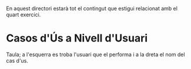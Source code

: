 En aquest directori estarà tot el contingut que estigui relacionat amb el quart exercici.
# Casos d'Ús a Nivell d'Usuari
Taula; a l'esquerra es troba l'usuari que el performa i a la dreta el nom del cas d'us.
